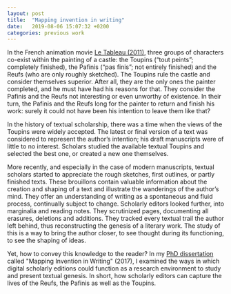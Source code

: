 ```yaml
---
layout: post
title:  "Mapping invention in writing"
date:   2019-08-06 15:07:32 +0200
categories: previous work
---
```


In the French animation movie [Le Tableau (2011)](https://www.imdb.com/title/tt1891769/), three groups of characters co-exist within the painting of a castle: the Toupins (“tout peints”; completely finished), the Pafinis (“pas finis”; not entirely finished) and the Reufs (who are only roughly sketched). The Toupins rule the castle and consider themselves superior. After all, they are the only ones the painter completed, and he must have had his reasons for that. They consider the Pafinis and the Reufs not interesting or even unworthy of existence. In their turn, the Pafinis and the Reufs long for the painter to return and finish his work: surely it could not have been his intention to leave them like that?

In the history of textual scholarship, there was a time when the views of the Toupins were widely accepted. The latest or final version of a text was considered to represent the author’s intention; his draft manuscripts were of little to no interest. Scholars studied the available textual Toupins and selected the best one, or created a new one themselves.


More recently, and especially in the case of modern manuscripts, textual scholars started to appreciate the rough sketches, first outlines, or partly finished texts. These brouillons contain valuable information about the creation and shaping of a text and illustrate the wanderings of the author’s mind. They offer an understanding of writing as a spontaneous and fluid process, continually subject to change. Scholarly editors looked further, into marginalia and reading notes. They scrutinized pages, documenting all erasures, deletions and additions. They tracked every textual trail the author left behind, thus reconstructing the genesis of a literary work. The study of this is a way to bring the author closer, to see thought during its functioning, to see the shaping of ideas.

Yet, how to convey this knowledge to the reader? In my [PhD dissertation](https://anet.be/submit.phtml?UDses=93914160%3A834894&UDstate=1&UDmode=&UDaccess=&UDrou=%25Start:bopwexe&UDopac=opacuantwerpen&UDextra=c:lvd:14796991) called "Mapping Invention in Writing" (2017), I examined the ways in which digital scholarly editions could function as a research environment to study and present textual genesis. In short, how scholarly editors can capture the lives of the Reufs, the Pafinis as well as the Toupins.

<!-- 
 You’ll find this post in your `_posts` directory. Go ahead and edit it and re-build the site to see your changes. You can rebuild the site in many different ways, but the most common way is to run `jekyll serve`, which launches a web server and auto-regenerates your site when a file is updated.
 To add new posts, simply add a file in the `_posts` directory that follows the convention `YYYY-MM-DD-name-of-post.ext` and includes the necessary front matter. Take a look at the source for this post to get an idea about how it works.
 
 Jekyll also offers powerful support for code snippets:
 
 {% highlight ruby %}
 def print_hi(name)
   puts "Hi, #{name}"
 end
 print_hi('Tom')
 #=> prints 'Hi, Tom' to STDOUT.
 {% endhighlight %}
 
 Check out the [Jekyll docs][jekyll-docs] for more info on how to get the most out of Jekyll. File all bugs/feature requests at [Jekyll’s GitHub repo][jekyll-gh]. If you have questions, you can ask them on [Jekyll Talk][jekyll-talk].
 
 [jekyll-docs]: https://jekyllrb.com/docs/home
 [jekyll-gh]:   https://github.com/jekyll/jekyll
 [jekyll-talk]: https://talk.jekyllrb.com/
 -->
